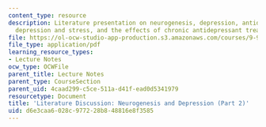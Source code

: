 ```yaml
---
content_type: resource
description: Literature presentation on neurogenesis, depression, antidepressants,
  depression and stress, and the effects of chronic antidepressant treatment.
file: https://ol-ocw-studio-app-production.s3.amazonaws.com/courses/9-914-special-topics-genetics-neurobiology-and-pathophysiology-of-psychiatric-disorders-fall-2008/d6e3caa6028c977228b848816e8f3585_MIT9_914f08_lec04.pdf
file_type: application/pdf
learning_resource_types:
- Lecture Notes
ocw_type: OCWFile
parent_title: Lecture Notes
parent_type: CourseSection
parent_uid: 4caad299-c5ce-511a-d41f-ead0d5341979
resourcetype: Document
title: 'Literature Discussion: Neurogenesis and Depression (Part 2)'
uid: d6e3caa6-028c-9772-28b8-48816e8f3585
---
```

